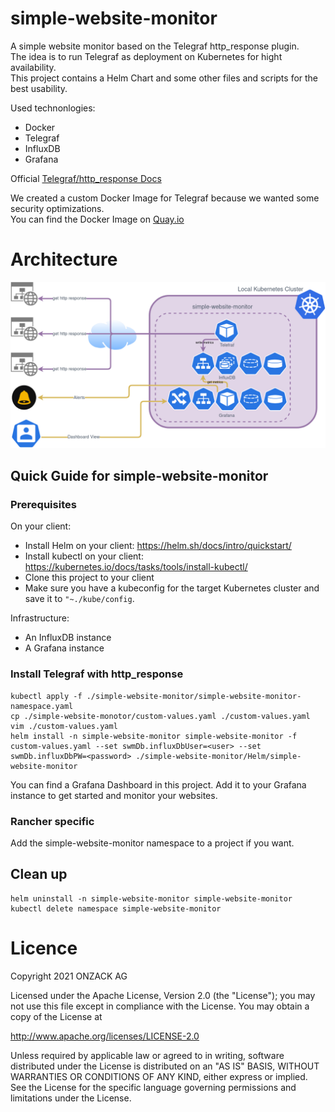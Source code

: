 # simple-website-monitor

A simple website monitor based on the Telegraf http_response plugin.  
The idea is to run Telegraf as deployment on Kubernetes for hight availability.    
This project contains a Helm Chart and some other files and scripts for the best usability.  

Used technonlogies:
* Docker
* Telegraf
* InfluxDB
* Grafana

Official [Telegraf/http_response Docs](https://github.com/influxdata/telegraf/tree/master/plugins/inputs/http_response  )

We created a custom Docker Image for Telegraf because we wanted some security optimizations.  
You can find the Docker Image on [Quay.io](https://quay.io/repository/onzack/telegraf-swm?tab=tags)

# Architecture
![A Sample Graph for visualization ](https://github.com/onzack/simple-website-monitor/blob/main/Docs/simple-website-monitor-architecture.png)

## Quick Guide for simple-website-monitor

### Prerequisites
On your client:
- Install Helm on your client: https://helm.sh/docs/intro/quickstart/
- Install kubectl on your client: https://kubernetes.io/docs/tasks/tools/install-kubectl/  
- Clone this project to your client  
- Make sure you have a kubeconfig for the target Kubernetes cluster and save it to ```"~./kube/config```.

Infrastructure:
- An InfluxDB instance
- A Grafana instance

### Install Telegraf with http_response
```
kubectl apply -f ./simple-website-monitor/simple-website-monitor-namespace.yaml
cp ./simple-website-monotor/custom-values.yaml ./custom-values.yaml
vim ./custom-values.yaml
helm install -n simple-website-monitor simple-website-monitor -f custom-values.yaml --set swmDb.influxDbUser=<user> --set swmDb.influxDbPW=<password> ./simple-website-monitor/Helm/simple-website-monitor
```
You can find a Grafana Dashboard in this project. Add it to your Grafana instance to get started and monitor your websites.

### Rancher specific
Add the simple-website-monitor namespace to a project if you want.

## Clean up
```
helm uninstall -n simple-website-monitor simple-website-monitor
kubectl delete namespace simple-website-monitor
```

# Licence
Copyright 2021 ONZACK AG

Licensed under the Apache License, Version 2.0 (the "License");
you may not use this file except in compliance with the License.
You may obtain a copy of the License at

http://www.apache.org/licenses/LICENSE-2.0

Unless required by applicable law or agreed to in writing, software
distributed under the License is distributed on an "AS IS" BASIS,
WITHOUT WARRANTIES OR CONDITIONS OF ANY KIND, either express or implied.
See the License for the specific language governing permissions and
limitations under the License.
